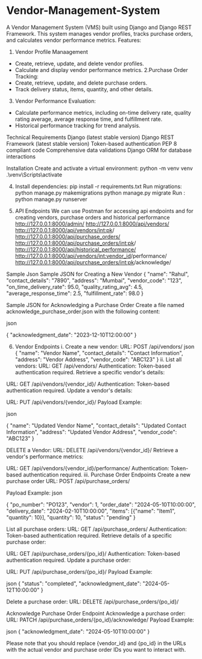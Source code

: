 # Vendor-Management-System
A Vendor Management System (VMS) built using Django and Django REST Framework. This system manages vendor profiles, tracks purchase orders, and calculates vendor performance metrics.
Features:
1. Vendor Profile Manaagement
- Create, retrieve, update, and delete vendor profiles.
- Calculate and display vendor performance metrics.
2.Purchase Order Tracking:
- Create, retrieve, update, and delete purchase orders.
- Track delivery status, items, quantity, and other details.
3. Vendor Performance Evaluation:
- Calculate performance metrics, including on-time delivery rate, quality rating average, average 
  response time, and fulfillment rate.
- Historical performance tracking for trend analysis.
  
Technical Requirements
Django (latest stable version)
Django REST Framework (latest stable version)
Token-based authentication
PEP 8 compliant code
Comprehensive data validations
Django ORM for database interactions

Installation
Create and activate a virtual environment:
python -m venv venv
.\venv\Scripts\activate

4. Install dependencies:
 pip install -r requirements.txt
Run migrations:
python manage.py makemigrations
python manage.py migrate
Run :
python manage.py runserver

5. API Endpoints
We can use Postman for accessing api endpoints and for creating vendors, purchase orders and historical performance
http://127.0.0.1:8000/admin/
http://127.0.0.1:8000/api/vendors/ 
http://127.0.0.1:8000/api/vendors/<int:pk>/ 
http://127.0.0.1:8000/api/purchase_orders/
http://127.0.0.1:8000/api/purchase_orders/<int:pk>/ 
http://127.0.0.1:8000/api/historical_performance/ 
http://127.0.0.1:8000/api/vendors/<int:vendor_id>/performance/ 
http://127.0.0.1:8000/api/purchase_orders/<int:pk>/acknowledge/ 

Sample Json 
Sample JSON for Creating a New Vendor
{
"name": "Rahul",
"contact_details": "7890",
"address": "Mumbai",
"vendor_code": "123",
"on_time_delivery_rate": 95.0,
"quality_rating_avg": 4.5,
"average_response_time": 2.5,
"fulfillment_rate": 98.0
}

Sample JSON for Acknowledging a Purchase Order Create a file named acknowledge_purchase_order.json with the following content:

json  

{
"acknowledgment_date": "2023-12-10T12:00:00"
}

6. Vendor Endpoints
  i. Create a new vendor:
   URL: POST /api/vendors/
           json
    {
        "name": "Vendor Name",
        "contact_details": "Contact Information",
        "address": "Vendor Address",
        "vendor_code": "ABC123"
    }
   ii. List all vendors:
       URL: GET /api/vendors/
Authentication: Token-based authentication required.
Retrieve a specific vendor's details:

URL: GET /api/vendors/{vendor_id}/
Authentication: Token-based authentication required.
Update a vendor's details:

URL: PUT /api/vendors/{vendor_id}/
Payload Example:

json
 
{
"name": "Updated Vendor Name",
"contact_details": "Updated Contact Information",
"address": "Updated Vendor Address",
"vendor_code": "ABC123"
}

DELETE a Vendor:
URL: DELETE /api/vendors/{vendor_id}/
Retrieve a vendor's performance metrics:

URL: GET /api/vendors/{vendor_id}/performance/
Authentication: Token-based authentication required.
iii. Purchase Order Endpoints
   Create a new purchase order
  URL: POST /api/purchase_orders/

Payload Example:
json

{
"po_number": "PO123",
"vendor": 1,
"order_date": "2024-05-10T10:00:00",
"delivery_date": "2024-02-10T10:00:00",
"items": [{"name": "Item1", "quantity": 10}],
"quantity": 10,
"status": "pending"
}

List all purchase orders:
URL: GET /api/purchase_orders/
Authentication: Token-based authentication required.
Retrieve details of a specific purchase order:

URL: GET /api/purchase_orders/{po_id}/
Authentication: Token-based authentication required.
Update a purchase order:

URL: PUT /api/purchase_orders/{po_id}/
Payload Example:

json
{
"status": "completed",
"acknowledgment_date": "2024-05-12T10:00:00"
}

Delete a purchase order:
URL: DELETE /api/purchase_orders/{po_id}/

Acknowledge Purchase Order Endpoint
Acknowledge a purchase order:
URL: PATCH /api/purchase_orders/{po_id}/acknowledge/
Payload Example:

json
{
"acknowledgment_date": "2024-05-10T10:00:00"
}

Please note that you should replace {vendor_id} and {po_id} in the URLs with the actual vendor and purchase order IDs you want to interact with.
